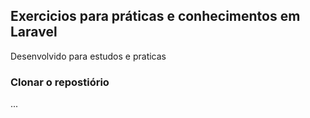 ## Exercicios para práticas e conhecimentos em Laravel

Desenvolvido para estudos e praticas

### Clonar o repostiório

...
